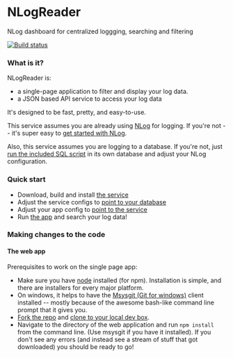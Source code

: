 # NLogReader
NLog dashboard for centralized loggging, searching and filtering

[![Build status](https://ci.appveyor.com/api/projects/status/6wrcxho3c6rssgsc?svg=true)](https://ci.appveyor.com/project/danesparza/nlogreader)

### What is it?
NLogReader is: 
* a single-page application to filter and display your log data.  
* a JSON based API service to access your log data

It's designed to be fast, pretty, and easy-to-use.

This service assumes you are already using [NLog](http://nlog-project.org/) for logging.  If you're not -- it's super easy to [get started with NLog](http://nlog-project.org/download/).  

Also, this service assumes you are logging to a database.  If you're not, just [run the included SQL script](https://github.com/danesparza/NLogReader/blob/master/sql/NLogReader.sql) in its own database and adjust your NLog configuration.

### Quick start
* Download, build and install [the service](https://github.com/danesparza/NLogReader/tree/master/NLogReader.Service)
* Adjust the service configs to [point to your database](https://github.com/danesparza/NLogReader/blob/master/NLogReader.Service/App.config#L28) 
* Adjust your app config to [point to the service](https://github.com/danesparza/NLogReader/blob/master/NLogReader.SPA/config.js#L5)
* Run [the app](https://github.com/danesparza/NLogReader/tree/master/NLogReader.SPA) and search your log data!

### Making changes to the code

#### The web app
Prerequisites to work on the single page app: 
* Make sure you have [node](https://nodejs.org/) installed (for npm). Installation is simple, and there are installers for every major platform.  
* On windows, it helps to have the [Msysgit (Git for windows)](https://msysgit.github.io/) client installed -- mostly because of the awesome bash-like command line prompt that it gives you.
* [Fork the repo](https://help.github.com/articles/fork-a-repo/) and [clone to your local dev box](https://help.github.com/articles/fetching-a-remote/).  
* Navigate to the directory of the web application and run `npm install` from the command line.  (Use msysgit if you have it installed).  If you don't see any errors (and instead see a stream of stuff that got downloaded) you should be ready to go!


